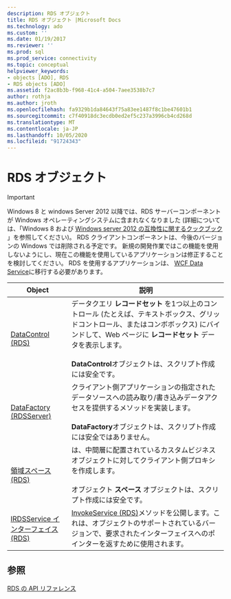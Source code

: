 ```yaml
---
description: RDS オブジェクト
title: RDS オブジェクト |Microsoft Docs
ms.technology: ado
ms.custom: ''
ms.date: 01/19/2017
ms.reviewer: ''
ms.prod: sql
ms.prod_service: connectivity
ms.topic: conceptual
helpviewer_keywords:
- objects [ADO], RDS
- RDS objects [ADO]
ms.assetid: f2ac8b3b-f968-41c4-a504-7aee3538b7c7
author: rothja
ms.author: jroth
ms.openlocfilehash: fa9329b1da84643f75a83ee1487f8c1be47601b1
ms.sourcegitcommit: c7f40918dc3ecdb0ed2ef5c237a3996cb4cd268d
ms.translationtype: MT
ms.contentlocale: ja-JP
ms.lasthandoff: 10/05/2020
ms.locfileid: "91724343"
---
```

# <a name="rds-objects"></a>RDS オブジェクト
> [!IMPORTANT]
>  Windows 8 と windows Server 2012 以降では、RDS サーバーコンポーネントが Windows オペレーティングシステムに含まれなくなりました (詳細については、「Windows 8 および [Windows server 2012 の互換性に関するクックブック](https://www.microsoft.com/download/details.aspx?id=27416) 」を参照してください)。 RDS クライアントコンポーネントは、今後のバージョンの Windows では削除される予定です。 新規の開発作業ではこの機能を使用しないようにし、現在この機能を使用しているアプリケーションは修正することを検討してください。 RDS を使用するアプリケーションは、 [WCF Data Service](/dotnet/framework/wcf/)に移行する必要があります。  
  
|Object|説明|  
|-|-|  
|[DataControl (RDS)](./datacontrol-object-rds.md)|データクエリ **レコードセット** を1つ以上のコントロール (たとえば、テキストボックス、グリッドコントロール、またはコンボボックス) にバインドして、Web ページに **レコードセット** データを表示します。<br /><br /> **DataControl**オブジェクトは、スクリプト作成には安全です。|  
|[DataFactory (RDSServer)](./datafactory-object-rdsserver.md)|クライアント側アプリケーションの指定されたデータソースへの読み取り/書き込みデータアクセスを提供するメソッドを実装します。<br /><br /> **DataFactory**オブジェクトは、スクリプト作成には安全ではありません。|  
|[領域スペース (RDS)](./dataspace-object-rds.md)|は、中間層に配置されているカスタムビジネスオブジェクトに対してクライアント側プロキシを作成します。<br /><br /> オブジェクト **スペース** オブジェクトは、スクリプト作成には安全です。|  
|[IRDSService インターフェイス (RDS)](./irdsservice-interface-rds.md)|[InvokeService (RDS)](./invokeservice-rds.md)メソッドを公開します。これは、オブジェクトのサポートされているバージョンで、要求されたインターフェイスへのポインターを返すために使用されます。|  
  
## <a name="see-also"></a>参照  
 [RDS の API リファレンス](./rds-api-reference.md)